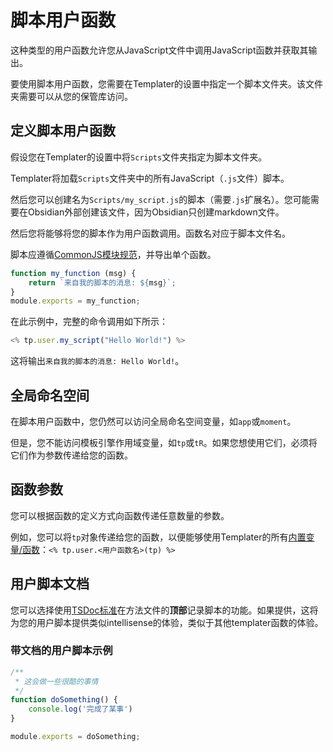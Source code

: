 # 脚本用户函数

这种类型的用户函数允许您从JavaScript文件中调用JavaScript函数并获取其输出。

要使用脚本用户函数，您需要在Templater的设置中指定一个脚本文件夹。该文件夹需要可以从您的保管库访问。

## 定义脚本用户函数

假设您在Templater的设置中将`Scripts`文件夹指定为脚本文件夹。

Templater将加载`Scripts`文件夹中的所有JavaScript（`.js`文件）脚本。

然后您可以创建名为`Scripts/my_script.js`的脚本（需要`.js`扩展名）。您可能需要在Obsidian外部创建该文件，因为Obsidian只创建markdown文件。

然后您将能够将您的脚本作为用户函数调用。函数名对应于脚本文件名。

脚本应遵循[CommonJS模块规范](https://flaviocopes.com/commonjs/)，并导出单个函数。

```javascript
function my_function (msg) {
    return `来自我的脚本的消息: ${msg}`;
}
module.exports = my_function;
```

在此示例中，完整的命令调用如下所示：

```javascript
<% tp.user.my_script("Hello World!") %>
```

这将输出`来自我的脚本的消息: Hello World!`。

## 全局命名空间

在脚本用户函数中，您仍然可以访问全局命名空间变量，如`app`或`moment`。

但是，您不能访问模板引擎作用域变量，如`tp`或`tR`。如果您想使用它们，必须将它们作为参数传递给您的函数。

## 函数参数

您可以根据函数的定义方式向函数传递任意数量的参数。

例如，您可以将`tp`对象传递给您的函数，以便能够使用Templater的所有[内置变量/函数](../internal-functions/overview.md)：`<% tp.user.<用户函数名>(tp) %>`

## 用户脚本文档

您可以选择使用[TSDoc标准](https://tsdoc.org/)在方法文件的**顶部**记录脚本的功能。如果提供，这将为您的用户脚本提供类似intellisense的体验，类似于其他templater函数的体验。

### 带文档的用户脚本示例

```javascript
/**
 * 这会做一些很酷的事情
 */
function doSomething() {
    console.log('完成了某事')
}

module.exports = doSomething;
```